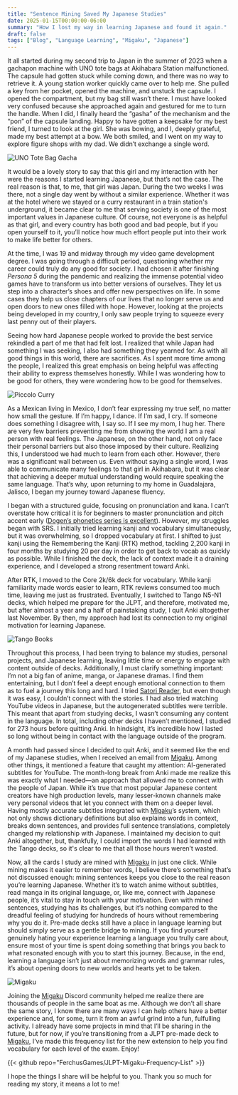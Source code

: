 ```yaml
---
title: "Sentence Mining Saved My Japanese Studies"
date: 2025-01-15T00:00:00-06:00
summary: "How I lost my way in learning Japanese and found it again."
draft: false
tags: ["Blog", "Language Learning", "Migaku", "Japanese"]
---
```


It all started during my second trip to Japan in the summer of 2023 when a gachapon machine with UNO tote bags at Akihabara Station malfunctioned. The capsule had gotten stuck while coming down, and there was no way to retrieve it. A young station worker quickly came over to help me. She pulled a key from her pocket, opened the machine, and unstuck the capsule. I opened the compartment, but my bag still wasn’t there. I must have looked very confused because she approached again and gestured for me to turn the handle. When I did, I finally heard the “gasha” of the mechanism and the “pon” of the capsule landing. Happy to have gotten a keepsake for my best friend, I turned to look at the girl. She was bowing, and I, deeply grateful, made my best attempt at a bow. We both smiled, and I went on my way to explore figure shops with my dad. We didn’t exchange a single word.

![UNO Tote Bag Gacha](images/uno-cap-bag-tote.jpg "The UNO tote bag gacha prizes.")

It would be a lovely story to say that this girl and my interaction with her were the reasons I started learning Japanese, but that’s not the case. The real reason is that, to me, that girl was Japan. During the two weeks I was there, not a single day went by without a similar experience. Whether it was at the hotel where we stayed or a curry restaurant in a train station's underground, it became clear to me that serving society is one of the most important values in Japanese culture. Of course, not everyone is as helpful as that girl, and every country has both good and bad people, but if you open yourself to it, you’ll notice how much effort people put into their work to make life better for others.

At the time, I was 19 and midway through my video game development degree. I was going through a difficult period, questioning whether my career could truly do any good for society. I had chosen it after finishing _Persona 5_ during the pandemic and realizing the immense potential video games have to transform us into better versions of ourselves. They let us step into a character’s shoes and offer new perspectives on life. In some cases they help us close chapters of our lives that no longer serve us and open doors to new ones filled with hope. However, looking at the projects being developed in my country, I only saw people trying to squeeze every last penny out of their players.

Seeing how hard Japanese people worked to provide the best service rekindled a part of me that had felt lost. I realized that while Japan had something I was seeking, I also had something they yearned for. As with all good things in this world, there are sacrifices. As I spent more time among the people, I realized this great emphasis on being helpful was affecting their ability to express themselves honestly. While I was wondering how to be good for others, they were wondering how to be good for themselves.

![Piccolo Curry](images/curry.jpg "A delicious curry place in the underground of JR Osaka Station.")

As a Mexican living in Mexico, I don’t fear expressing my true self, no matter how small the gesture. If I’m happy, I dance. If I’m sad, I cry. If someone does something I disagree with, I say so. If I see my mom, I hug her. There are very few barriers preventing me from showing the world I am a real person with real feelings. The Japanese, on the other hand, not only face their personal barriers but also those imposed by their culture. Realizing this, I understood we had much to learn from each other. However, there was a significant wall between us. Even without saying a single word, I was able to communicate many feelings to that girl in Akihabara, but it was clear that achieving a deeper mutual understanding would require speaking the same language. That’s why, upon returning to my home in Guadalajara, Jalisco, I began my journey toward Japanese fluency.

I began with a structured guide, focusing on pronunciation and kana. I can’t overstate how critical it is for beginners to master pronunciation and pitch accent early ([Dogen’s phonetics series is excellent](https://www.youtube.com/watch?v=O6AoilGEers&list=PLxMXdmBM9wPvsySiMoBzgh8d68xqKz1YP)). However, my struggles began with SRS. I initially tried learning kanji and vocabulary simultaneously, but it was overwhelming, so I dropped vocabulary at first. I shifted to just kanji using the Remembering the Kanji (RTK) method, tackling 2,200 kanji in four months by studying 20 per day in order to get back to vocab as quickly as possible. While I finished the deck, the lack of context made it a draining experience, and I developed a strong resentment toward Anki.

After RTK, I moved to the Core 2k/6k deck for vocabulary. While kanji familiarity made words easier to learn, RTK reviews consumed too much time, leaving me just as frustrated. Eventually, I switched to Tango N5-N1 decks, which helped me prepare for the JLPT, and therefore, motivated me, but after almost a year and a half of painstaking study, I quit Anki altogether last November. By then, my approach had lost its connection to my original motivation for learning Japanese.

![Tango Books](images/tango.png "The books I was studying with at the end of my time with Anki.")

Throughout this process, I had been trying to balance my studies, personal projects, and Japanese learning, leaving little time or energy to engage with content outside of decks. Additionally, I must clarify something important: I’m not a big fan of anime, manga, or Japanese dramas. I find them entertaining, but I don’t feel a deept enough emotional connection to them as to fuel a journey this long and hard. I tried [Satori Reader](https://www.satorireader.com/), but even though it was easy, I couldn’t connect with the stories. I had also tried watching YouTube videos in Japanese, but the autogenerated subtitles were terrible. This meant that apart from studying decks, I wasn’t consuming any content in the language. In total, including other decks I haven’t mentioned, I studied for 273 hours before quitting Anki. In hindsight, it’s incredible how I lasted so long without being in contact with the language outside of the program.

A month had passed since I decided to quit Anki, and it seemed like the end of my Japanese studies, when I received an email from [Migaku](https://migaku.com/). Among other things, it mentioned a feature that caught my attention: AI-generated subtitles for YouTube. The month-long break from Anki made me realize this was exactly what I needed—an approach that allowed me to connect with the people of Japan. While it’s true that most popular Japanese content creators have high production levels, many lesser-known channels make very personal videos that let you connect with them on a deeper level. Having mostly accurate subtitles integrated with [Migaku](https://migaku.com/)’s system, which not only shows dictionary definitions but also explains words in context, breaks down sentences, and provides full sentence translations, completely changed my relationship with Japanese. I maintained my decision to quit Anki altogether, but, thankfully, I could import the words I had learned with the Tango decks, so it's clear to me that all those hours weren’t wasted.

Now, all the cards I study are mined with [Migaku](https://migaku.com/) in just one click. While mining makes it easier to remember words, I believe there’s something that’s not discussed enough: mining sentences keeps you close to the real reason you’re learning Japanese. Whether it’s to watch anime without subtitles, read manga in its original language, or, like me, connect with Japanese people, it’s vital to stay in touch with your motivation. Even with mined sentences, studying has its challenges, but it’s nothing compared to the dreadful feeling of studying for hundreds of hours without remembering why you do it. Pre-made decks still have a place in language learning but should simply serve as a gentle bridge to mining. If you find yourself genuinely hating your experience learning a language you trully care about, ensure most of your time is spent doing something that brings you back to what resonated enough with you to start this journey. Because, in the end, learning a language isn’t just about memorizing words and grammar rules, it’s about opening doors to new worlds and hearts yet to be taken.

![Migaku](images/migaku.png "I just reached 2,500 known words!")

Joining the [Migaku](https://migaku.com/) Discord community helped me realize there are thousands of people in the same boat as me. Although we don’t all share the same story, I know there are many ways I can help others have a better experience and, for some, turn it from an awful grind into a fun, fulfulling activity. I already have some projects in mind that I’ll be sharing in the future, but for now, if you’re transitioning from a JLPT pre-made deck to [Migaku](https://migaku.com/), I’ve made this frequency list for the new extension to help you find vocabulary for each level of the exam. Enjoy!

{{< github repo="FerchusGames/JLPT-Migaku-Frequency-List" >}}

I hope the things I share will be helpful to you. Thank you so much for reading my story, it means a lot to me!